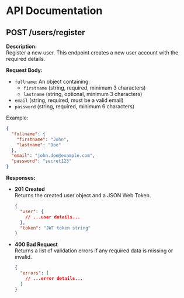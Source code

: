 # API Documentation

## POST /users/register

**Description:**  
Register a new user. This endpoint creates a new user account with the required details.

**Request Body:**  
- `fullname`: An object containing:
  - `firstname` (string, required, minimum 3 characters)
  - `lastname` (string, optional, minimum 3 characters)
- `email` (string, required, must be a valid email)
- `password` (string, required, minimum 6 characters)

Example:
```json
{
  "fullname": {
    "firstname": "John",
    "lastname": "Doe"
  },
  "email": "john.doe@example.com",
  "password": "secret123"
}
```

**Responses:**  
- **201 Created**  
  Returns the created user object and a JSON Web Token.
  ```json
  {
    "user": {
      // ...user details...
    },
    "token": "JWT token string"
  }
  ```
- **400 Bad Request**  
  Returns a list of validation errors if any required data is missing or invalid.
  ```json
  {
    "errors": [
      // ...error details...
    ]
  }
